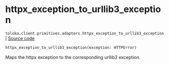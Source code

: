 # httpx_exception_to_urllib3_exception
`toloka.client.primitives.adapters.httpx_exception_to_urllib3_exception` | [Source code](https://github.com/Toloka/toloka-kit/blob/v1.2.2/src/client/primitives/adapters.py#L147)

```python
httpx_exception_to_urllib3_exception(exception: HTTPError)
```

Maps the httpx exception to the corresponding urllib3 exception.

